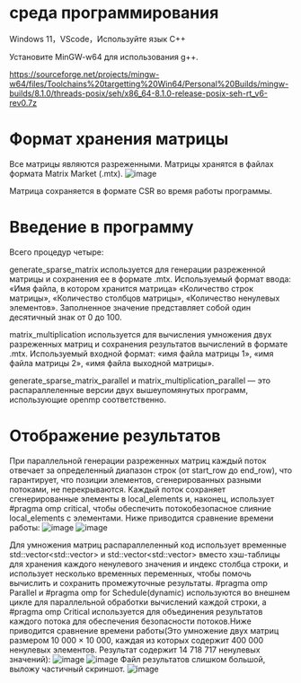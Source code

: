 # среда программирования
Windows 11，VScode，Используйте язык С++

Установите MinGW-w64 для использования g++.

https://sourceforge.net/projects/mingw-w64/files/Toolchains%20targetting%20Win64/Personal%20Builds/mingw-builds/8.1.0/threads-posix/seh/x86_64-8.1.0-release-posix-seh-rt_v6-rev0.7z
# Формат хранения матрицы
Все матрицы являются разреженными. Матрицы хранятся в файлах формата Matrix Market (.mtx).
![image](https://github.com/user-attachments/assets/e6e0fa85-f585-4199-b64c-e0907481f1e4)

Матрица сохраняется в формате CSR во время работы программы.
# Введение в программу
Всего процедур четыре:

generate_sparse_matrix используется для генерации разреженной матрицы и сохранения ее в формате .mtx. Используемый формат ввода: «Имя файла, в котором хранится матрица» «Количество строк матрицы», «Количество столбцов матрицы», «Количество ненулевых элементов». Заполненное значение представляет собой один десятичный знак от 0 до 100.

matrix_multiplication используется для вычисления умножения двух разреженных матриц и сохранения результатов вычислений в формате .mtx. Используемый входной формат: «имя файла матрицы 1», «имя файла матрицы 2», «имя файла выходной матрицы».

generate_sparse_matrix_parallel и matrix_multiplication_parallel — это распараллеленные версии двух вышеупомянутых программ, использующие openmp соответственно.
# Отображение результатов
При параллельной генерации разреженных матриц каждый поток отвечает за определенный диапазон строк (от start_row до end_row), что гарантирует, что позиции элементов, сгенерированных разными потоками, не перекрываются. Каждый поток сохраняет сгенерированные элементы в local_elements и, наконец, использует #pragma omp critical, чтобы обеспечить потокобезопасное слияние local_elements с элементами. Ниже приводится сравнение времени работы:
![image](https://github.com/user-attachments/assets/a8f3d73b-cdfe-40fb-a5b6-2697086010f6)
![image](https://github.com/user-attachments/assets/e5666ee8-d1c7-4346-8259-4ddab1c27110)

Для умножения матриц распараллеленный код использует временные std::vector<std::vector<double>> и std::vector<std::vector<int>> вместо хэш-таблицы для хранения каждого ненулевого значения и индекс столбца строки, и использует несколько временных переменных, чтобы помочь вычислить и сохранить промежуточные результаты. #pragma omp Parallel и #pragma omp for Schedule(dynamic) используются во внешнем цикле для параллельной обработки вычислений каждой строки, а #pragma omp Critical используется для объединения результатов каждого потока для обеспечения безопасности потоков.Ниже приводится сравнение времени работы(Это умножение двух матриц размером 10 000 × 10 000, каждая из которых содержит 400 000 ненулевых элементов. Результат содержит 14 718 717 ненулевых значений):
![image](https://github.com/user-attachments/assets/e2a00738-fa9c-433a-953d-a3aca1f920c8)
![image](https://github.com/user-attachments/assets/ab29277b-6347-4397-9ade-c4d34729969e)
Файл результатов слишком большой, выложу частичный скриншот.
![image](https://github.com/user-attachments/assets/40a0c31a-f73c-4e6d-bf18-ff900d1f7811)





